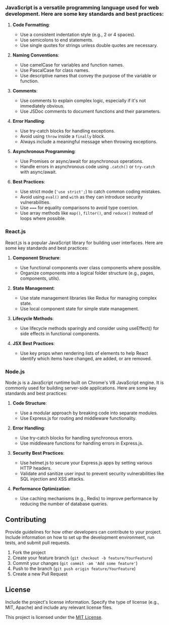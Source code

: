 ### JavaScript is a versatile programming language used for web development. Here are some key standards and best practices:

1. **Code Formatting**:

   - Use a consistent indentation style (e.g., 2 or 4 spaces).
   - Use semicolons to end statements.
   - Use single quotes for strings unless double quotes are necessary.

2. **Naming Conventions**:

   - Use camelCase for variables and function names.
   - Use PascalCase for class names.
   - Use descriptive names that convey the purpose of the variable or function.

3. **Comments**:

   - Use comments to explain complex logic, especially if it's not immediately obvious.
   - Use JSDoc comments to document functions and their parameters.

4. **Error Handling**:

   - Use try-catch blocks for handling exceptions.
   - Avoid using `throw` inside a `finally` block.
   - Always include a meaningful message when throwing exceptions.

5. **Asynchronous Programming**:

   - Use Promises or async/await for asynchronous operations.
   - Handle errors in asynchronous code using `.catch()` or `try-catch` with async/await.

6. **Best Practices**:
   - Use strict mode (`'use strict';`) to catch common coding mistakes.
   - Avoid using `eval()` and `with` as they can introduce security vulnerabilities.
   - Use `===` for equality comparisons to avoid type coercion.
   - Use array methods like `map()`, `filter()`, and `reduce()` instead of loops where possible.

### React.js

React.js is a popular JavaScript library for building user interfaces. Here are some key standards and best practices:

1. **Component Structure**:

   - Use functional components over class components where possible.
   - Organize components into a logical folder structure (e.g., pages, components, utils).

2. **State Management**:

   - Use state management libraries like Redux for managing complex state.
   - Use local component state for simple state management.

3. **Lifecycle Methods**:

   - Use lifecycle methods sparingly and consider using useEffect() for side effects in functional components.

4. **JSX Best Practices**:
   - Use key props when rendering lists of elements to help React identify which items have changed, are added, or are removed.

### Node.js

Node.js is a JavaScript runtime built on Chrome's V8 JavaScript engine. It is commonly used for building server-side applications. Here are some key standards and best practices:

1. **Code Structure**:

   - Use a modular approach by breaking code into separate modules.
   - Use Express.js for routing and middleware functionality.

2. **Error Handling**:

   - Use try-catch blocks for handling synchronous errors.
   - Use middleware functions for handling errors in Express.js.

3. **Security Best Practices**:

   - Use helmet.js to secure your Express.js apps by setting various HTTP headers.
   - Validate and sanitize user input to prevent security vulnerabilities like SQL injection and XSS attacks.

4. **Performance Optimization**:
   - Use caching mechanisms (e.g., Redis) to improve performance by reducing the number of database queries.

## Contributing

Provide guidelines for how other developers can contribute to your project. Include information on how to set up the development environment, run tests, and submit pull requests.

1. Fork the project
2. Create your feature branch (`git checkout -b feature/YourFeature`)
3. Commit your changes (`git commit -am 'Add some feature'`)
4. Push to the branch (`git push origin feature/YourFeature`)
5. Create a new Pull Request

## License

Include the project's license information. Specify the type of license (e.g., MIT, Apache) and include any relevant license files.

This project is licensed under the [MIT License](LICENSE).

